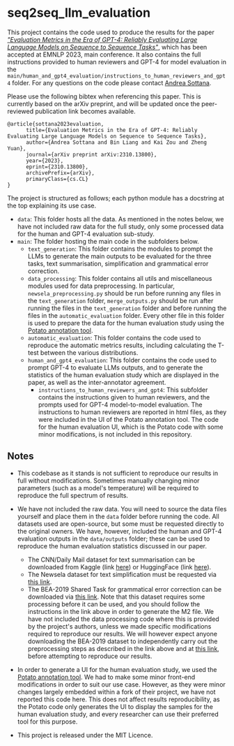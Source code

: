 # seq2seq_llm_evaluation

This project contains the code used to produce the results for the paper 
[_"Evaluation Metrics in the Era of GPT-4: Reliably
Evaluating Large Language Models on Sequence to Sequence Tasks"_](https://arxiv.org/abs/2310.13800), 
which has been accepted at EMNLP 2023, main conference. It also contains the full instructions provided to human reviewers 
and GPT-4 for model evaluation in the `main/human_and_gpt4_evaluation/instructions_to_human_reviewers_and_gpt4` folder.
For any questions on the code please contact [Andrea Sottana](mailto:andrea.sottana@netmind.ai).

Please use the following bibtex when referencing this paper. This is currently based on the arXiv preprint, 
and will be updated once the peer-reviewed publication link becomes available.
```
@article{sottana2023evaluation,
      title={Evaluation Metrics in the Era of GPT-4: Reliably Evaluating Large Language Models on Sequence to Sequence Tasks}, 
      author={Andrea Sottana and Bin Liang and Kai Zou and Zheng Yuan},
      journal={arXiv preprint arXiv:2310.13800},
      year={2023},
      eprint={2310.13800},
      archivePrefix={arXiv},
      primaryClass={cs.CL}
}
```

The project is structured as follows; each python module has a docstring at the top explaining its use case.

- `data`: This folder hosts all the data. As mentioned in the notes below, we have not included raw data for the full study, only some processed data for the human and GPT-4 evaluation sub-study.
- `main`: The folder hosting the main code in the subfolders below.
  - `text_generation`: This folder contains the modules to prompt the LLMs to generate the main outputs to be 
  evaluated for the three tasks, text summarisation, simplification and grammatical error correction.
  - `data_processing`: This folder contains all utils and miscellaneous modules used for data preprocessing. In particular, `newsela_preprocessing.py` 
should be run before running any files in the `text_generation` folder, `merge_outputs.py` should
be run after running the files in the `text_generation` folder and before running the files in the `automatic_evaluation` folder.
Every other file in this folder is used to prepare the data for the human evaluation study using the [Potato annotation tool](https://github.com/davidjurgens/potato).
  - `automatic_evaluation`: This folder contains the code used to reproduce the automatic metrics results, including calculating the T-test between the various distributions.
  - `human_and_gpt4_evaluation`: This folder contains the code used to prompt GPT-4 to evaluate LLMs outputs, and to 
generate the statistics of the human evaluation study which are displayed in the paper, as well as the inter-annotator
agreement.
    - `instructions_to_human_reviewers_and_gpt4`: This subfolder contains the instructions given to human reviewers,
and the prompts used for GPT-4 model-to-model evaluation. The instructions to human reviewers are reported in html files,
as they were included in the UI of the Potato annotation tool. 
The code for the human evaluation UI, which is the Potato code with some minor modifications, is not included in this repository.
  
## Notes
- This codebase as it stands is not sufficient to reproduce our results in full without modifications. 
Sometimes manually changing minor parameters (such as a model's temperature) will be required to reproduce 
the full spectrum of results.

- We have not included the raw data. You will need to source the data files yourself and place 
them in the `data` folder before running the code. All datasets used are open-source, but some must be requested 
directly to the original owners. We have, however, included the human and GPT-4 evaluation outputs in the 
`data/outputs` folder; these can be used to reproduce the human evaluation statistics discussed in our paper.
  - The CNN/Daily Mail dataset for text summarisation can be downloaded from Kaggle (link 
  [here](https://www.kaggle.com/datasets/gowrishankarp/newspaper-text-summarization-cnn-dailymail)) or HuggingFace (link 
  [here](https://huggingface.co/datasets/cnn_dailymail)).
  - The Newsela dataset for text simplification must be requested via [this link](https://newsela.com/data/).
  - The BEA-2019 Shared Task for grammatical error correction can be downloaded via 
  [this link](https://www.cl.cam.ac.uk/research/nl/bea2019st/). Note that this dataset requires some processing before it
  can be used, and you should follow the instructions in the link above in order to generate the M2 file. We have not 
  included the data processing code where this is provided by the project's authors, unless we made specific 
  modifications required to reproduce our results. We will however expect anyone downloading the BEA-2019 dataset to 
  independently carry out the preprocessing steps as described in the link above and at 
  [this link](https://github.com/chrisjbryant/errant), before attempting to reproduce our results.

- In order to generate a UI for the human evaluation study, we used the [Potato annotation tool](https://github.com/davidjurgens/potato).
We had to make some minor front-end modifications in order to suit our use case. However, as they were minor changes 
largely embedded within a fork of their project, we have not reported this code here. This does not affect
results reproducibility, as the Potato code only generates the UI to display the samples for the human evaluation
study, and every researcher can use their preferred tool for this purpose.
- This project is released under the MIT Licence.
